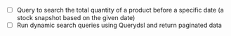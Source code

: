 - [ ] Query to search the total quantity of a product before a specific date (a stock snapshot based on the given date)
- [ ] Run dynamic search queries using Querydsl and return paginated data